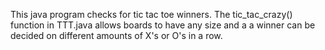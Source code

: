 This java program checks for tic tac toe winners. The tic_tac_crazy() function in TTT.java allows boards to have any size and a a winner can be decided on different amounts of X's or O's in a row. 
